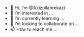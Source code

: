 - 👋 Hi, I’m @Azizullahrekazi
- 👀 I’m interested in ...
- 🌱 I’m currently learning ...
- 💞️ I’m looking to collaborate on ...
- 📫 How to reach me ...

<!---
Azizullahrekazi/Azizullahrekazi is a ✨ special ✨ repository because its `README.md` (this file) appears on your GitHub profile.
You can click the Preview link to take a look at your changes.
--->
